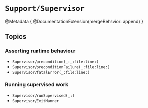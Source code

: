 # ``Support/Supervisor``

@Metadata {
    @DocumentationExtension(mergeBehavior: append)
}

## Topics

### Asserting runtime behaviour

- ``Supervisor/precondition(_:_:file:line:)``
- ``Supervisor/preconditionFailure(_:file:line:)``
- ``Supervisor/fatalError(_:file:line:)``

### Running supervised work

- ``Supervisor/runSupervised(_:)``
- ``Supervisor/ExitManner``
